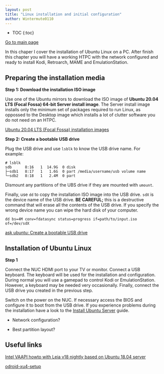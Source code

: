 ```yaml
---
layout: post
title: "Linux installation and initial configuration"
author: Wintermute0110
---
```


- TOC
{:toc}

[Go to main page](../)

In this chaper I cover the installation of Ubuntu Linux on a PC. After finish this chapter you will have a working HTPC with the network configured and ready to install Kodi, Retroarch, MAME and EmulationStation.

## Preparing the installation media

**Step 1: Download the installation ISO image** 

Use one of the Ubuntu mirrors to download the ISO image of **Ubuntu 20.04 LTS (Focal Fossa) 64-bit Server install image**. The Server install image installs only the minimum set of packages required to run Linux, as oppossed to the Desktop image which installs a lot of clutter software you do not need on an HTPC.

[Ubuntu 20.04 LTS (Focal Fossa) installation images](https://ftp.riken.jp/Linux/ubuntu-releases/focal)

**Step 2: Create a bootable USB drive** 

Plug the USB drive and use `lsblk` to know the USB drive name. For example:

```
# lsblk
sdb      8:16   1  14.9G  0 disk 
├─sdb1   8:17   1   1.6G  0 part /media/username/usb volume name
└─sdb2   8:18   1   2.4M  0 part
```

Dismount any partitions of the UBS drive if they are mounted with `umount`.

Finally, use `dd` to copy the installation ISO image into the USB drive.
`sdX` is the device name of the USB drive. **BE CAREFUL;** this is a destructive
command that will erase all the contents of the USB drive. If you specify the wrong
device name you can wipe the hard disk of your computer.

```
dd bs=4M conv=fdatasync status=progress if=path/to/input.iso of=/dev/sdX
```

[ask ubuntu: Create a bootable USB drive](https://askubuntu.com/questions/372607/how-to-create-a-bootable-ubuntu-usb-flash-drive-from-terminal)

## Installation of Ubuntu Linux

**Step 1**

Connect the NUC HDMI port to your TV or monitor. Connect a USB keyboard. The keyboard will be used for the installation and configuration. During normal you will use a gamepad to control Kodi or EmulationStation. However, a keyboard may be needed very occasionally. Finally, connect the USB drive you created in the previous step.

Switch on the power on the NUC. If necessary access the BIOS and configure it to boot from the USB drive. If you experience problems during the installation have a look to the [Install Ubuntu Server](https://ubuntu.com/tutorials/tutorial-install-ubuntu-server) guide.

 * Network configuration?

 * Best partition layout?

## Useful links

[Intel VAAPI howto with Leia v18 nightly based on Ubuntu 18.04 server](https://forum.kodi.tv/showthread.php?tid=231955)

[odroid-xu4-setup](https://github.com/yimyom/odroid-xu4-setup)


